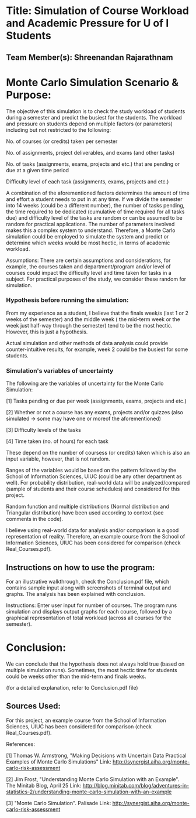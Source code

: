 # Title: Simulation of Course Workload and Academic Pressure for U of I Students

## Team Member(s): Shreenandan Rajarathnam

# Monte Carlo Simulation Scenario & Purpose: 

The objective of this simulation is to check the study workload of students during a semester and predict the busiest for the students. The workload and pressure on students depend on multiple factors (or parameters) including but not restricted to the following:

No. of courses (or credits) taken per semester

No. of assignments, project deliverables, and exams (and other tasks)

No. of tasks (assignments, exams, projects and etc.) that are pending or due at a given time period 

Difficulty level of each task (assignments, exams, projects and etc.) 

A combination of the aforementioned factors determines the amount of time and effort a student needs to put in at any time. If we divide the semester into 14 weeks (could be a different number), the number of tasks pending, the time required to be dedicated (cumulative of time required for all tasks due) and difficulty level of the tasks are random or can be assumed to be random for practical applications. The number of parameters involved makes this a complex system to understand. Therefore, a Monte Carlo simulation could be employed to simulate the system and predict or determine which weeks would be most hectic, in terms of academic workload. 

Assumptions:
There are certain assumptions and considerations, for example, the courses taken and department/program and/or level of courses could impact the difficulty level and time taken for tasks in a subject. For practical purposes of the study, we consider these random for simulation. 

### Hypothesis before running the simulation:

From my experience as a student, I believe that the finals week/s (last 1 or 2 weeks of the semester) and the middle week ( the mid-term week or the week just half-way through the semester) tend to be the most hectic. However, this is just a hypothesis. 

Actual simulation and other methods of data analysis could provide counter-intuitive results, for example, week 2 could be the busiest for some students. 

### Simulation's variables of uncertainty

The following are the variables of uncertainty for the Monte Carlo Simulation:

[1] Tasks pending or due per week (assignments, exams, projects and etc.)

[2] Whether or not a course has any exams, projects and/or quizzes (also simulated -> some may have one or moreof the aforementioned)

[3] Difficulty levels of the tasks

[4] Time taken (no. of hours) for each task

These depend on the number of coursess (or credits) taken which is also an input variable, however, that is not random.

Ranges of the variables would be based on the pattern followed by the School of Information Sciences, UIUC (could be any other department as well). For probability distribution, real-world data will be analyzed/compared (sample of students and their course schedules) and considered for this project.

Random function and multiple distributions (Normal distribution and Triangular distribution) have been used according to context (see comments in the code).

I believe using real-world data for analysis and/or comparison is a good representation of reality. Therefore, an example course from the School of Information Sciences, UIUC has been considered for comparison (check Real_Courses.pdf).

## Instructions on how to use the program:

For an illustrative walkthrough, check the Conclusion.pdf file, which contains sample input along with screenshots of terminal output and graphs. The analysis has been explained with conclusion. 

Instructions:
Enter user input for number of courses. The program runs simulation and displays output graphs for each course, followed by a graphical representation of total workload (across all courses for the semester). 

# Conclusion:

We can conclude that the hypothesis does not always hold true (based on multiple simulation runs). Sometimes, the most hectic time for students could be weeks other than the mid-term and finals weeks.

(for a detailed explanation, refer to Conclusion.pdf file)


## Sources Used:

For this project, an example course from the School of Information Sciences, UIUC has been considered for comparison (check Real_Courses.pdf). 

References:

[1] Thomas W. Armstrong, "Making Decisions with Uncertain Data Practical Examples of Monte Carlo Simulations"
Link: http://synergist.aiha.org/monte-carlo-risk-assessment

[2] Jim Frost, "Understanding Monte Carlo Simulation with an Example". The Minitab Blog, April 25
Link: http://blog.minitab.com/blog/adventures-in-statistics-2/understanding-monte-carlo-simulation-with-an-example

[3] "Monte Carlo Simulation". Palisade
Link: http://synergist.aiha.org/monte-carlo-risk-assessment

